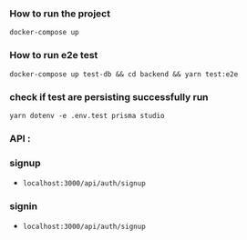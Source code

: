 
### How to run the project 
`docker-compose up`

### How to run e2e test 
`docker-compose up test-db && cd backend && yarn test:e2e`

### check if test are persisting successfully run 
`yarn dotenv -e .env.test prisma studio`


### API :
### signup
- `localhost:3000/api/auth/signup`


### signin
- `localhost:3000/api/auth/signup`
